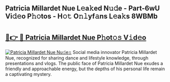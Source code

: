 ## Patricia Millardet Nue L𝚎a𝚔ed N𝚞𝚍e - Part-6wU Vi𝚍𝚎o P𝚑𝚘tos - H𝚘𝚝 O𝚗𝚕yf𝚊ns L𝚎a𝚔s 8WBMb

# <h2><a href="http://kf0oyd.oniu.top/?m=Patricia+Millardet+Nue">🔗👉 🔴 Patricia Millardet Nue P𝚑ot𝚘𝚜 V𝚒d𝚎o</a></h2>

[![Patricia Millardet Nue Nu𝚍e𝚜](https://i.imgur.com/0qMVB7G.gif)](http://kf0oyd.oniu.top/?m=Patricia+Millardet+Nue)
Social media innovator Patricia Millardet Nue, recognized for sharing dance and lifestyle knowledge, through presentations and vlogs. The public face of Patricia Millardet Nue exudes a friendly and approachable energy, but the depths of his personal life remain a captivating mystery.  
